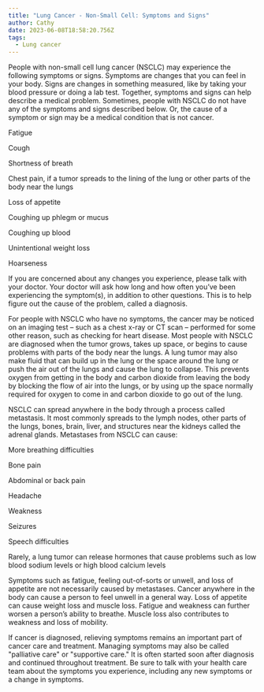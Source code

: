 ```yaml
---
title: "Lung Cancer - Non-Small Cell: Symptoms and Signs"
author: Cathy
date: 2023-06-08T18:58:20.756Z
tags:
  - Lung cancer
---
```

People with non-small cell lung cancer (NSCLC) may experience the following symptoms or signs. Symptoms are changes that you can feel in your body. Signs are changes in something measured, like by taking your blood pressure or doing a lab test. Together, symptoms and signs can help describe a medical problem. Sometimes, people with NSCLC do not have any of the symptoms and signs described below. Or, the cause of a symptom or sign may be a medical condition that is not cancer.

Fatigue

Cough

Shortness of breath

Chest pain, if a tumor spreads to the lining of the lung or other parts of the body near the lungs

Loss of appetite

Coughing up phlegm or mucus

Coughing up blood

Unintentional weight loss

Hoarseness

If you are concerned about any changes you experience, please talk with your doctor. Your doctor will ask how long and how often you’ve been experiencing the symptom(s), in addition to other questions. This is to help figure out the cause of the problem, called a diagnosis.

For people with NSCLC who have no symptoms, the cancer may be noticed on an imaging test – such as a chest x-ray or CT scan – performed for some other reason, such as checking for heart disease. Most people with NSCLC are diagnosed when the tumor grows, takes up space, or begins to cause problems with parts of the body near the lungs. A lung tumor may also make fluid that can build up in the lung or the space around the lung or push the air out of the lungs and cause the lung to collapse. This prevents oxygen from getting in the body and carbon dioxide from leaving the body by blocking the flow of air into the lungs, or by using up the space normally required for oxygen to come in and carbon dioxide to go out of the lung.

NSCLC can spread anywhere in the body through a process called metastasis. It most commonly spreads to the lymph nodes, other parts of the lungs, bones, brain, liver, and structures near the kidneys called the adrenal glands. Metastases from NSCLC can cause:

More breathing difficulties

Bone pain

Abdominal or back pain

Headache

Weakness

Seizures

Speech difficulties

Rarely, a lung tumor can release hormones that cause problems such as low blood sodium levels or high blood calcium levels

Symptoms such as fatigue, feeling out-of-sorts or unwell, and loss of appetite are not necessarily caused by metastases. Cancer anywhere in the body can cause a person to feel unwell in a general way. Loss of appetite can cause weight loss and muscle loss. Fatigue and weakness can further worsen a person’s ability to breathe. Muscle loss also contributes to weakness and loss of mobility.

If cancer is diagnosed, relieving symptoms remains an important part of cancer care and treatment. Managing symptoms may also be called "palliative care" or "supportive care." It is often started soon after diagnosis and continued throughout treatment. Be sure to talk with your health care team about the symptoms you experience, including any new symptoms or a change in symptoms.